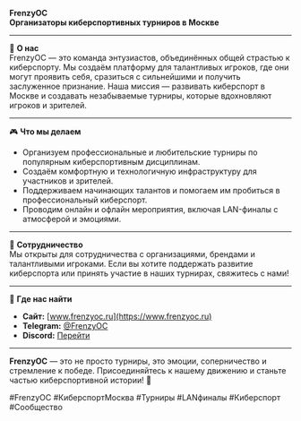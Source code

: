 **FrenzyOC**  
**Организаторы киберспортивных турниров в Москве**  

---

🌟 **О нас**  
FrenzyOC — это команда энтузиастов, объединённых общей страстью к киберспорту. Мы создаём платформу для талантливых игроков, где они могут проявить себя, сразиться с сильнейшими и получить заслуженное признание. Наша миссия — развивать киберспорт в Москве и создавать незабываемые турниры, которые вдохновляют игроков и зрителей.

---

🎮 **Что мы делаем**  
- Организуем профессиональные и любительские турниры по популярным киберспортивным дисциплинам.  
- Создаём комфортную и технологичную инфраструктуру для участников и зрителей.  
- Поддерживаем начинающих талантов и помогаем им пробиться в профессиональный киберспорт.  
- Проводим онлайн и офлайн мероприятия, включая LAN-финалы с атмосферой и эмоциями.  

---

🤝 **Сотрудничество**  
Мы открыты для сотрудничества с организациями, брендами и талантливыми игроками. Если вы хотите поддержать развитие киберспорта или принять участие в наших турнирах, свяжитесь с нами!  

---

📍 **Где нас найти**  
- **Сайт:** [www.frenzyoc.ru](https://www.frenzyoc.ru)  
- **Telegram:** [@FrenzyOC](https://t.me/frenzyoc)    
- **Discord:** [Перейти](https://discord.gg/965UhN3n9r)
---

**FrenzyOC** — это не просто турниры, это эмоции, соперничество и стремление к победе. Присоединяйтесь к нашему движению и станьте частью киберспортивной истории! 🚀  

#FrenzyOC #КиберспортМосква #Турниры #LANфиналы #Киберспорт #Сообщество
